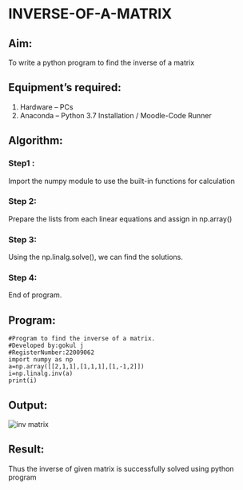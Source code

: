 # INVERSE-OF-A-MATRIX
## Aim:
To write a python program to find the inverse of a matrix
## Equipment’s required:
1. 	Hardware – PCs
2. 	Anaconda – Python 3.7 Installation / Moodle-Code Runner
## Algorithm:
### Step1 :
Import the numpy module to use the built-in functions for calculation
### Step 2: 
Prepare the lists from each linear equations and assign in np.array()
### Step 3:
Using the np.linalg.solve(), we can find the solutions.
### Step 4: 
End of program.

## Program:
```
#Program to find the inverse of a matrix.
#Developed by:gokul j 
#RegisterNumber:22009062
import numpy as np
a=np.array([[2,1,1],[1,1,1],[1,-1,2]])
i=np.linalg.inv(a)
print(i)

```

## Output:
![inv matrix](https://user-images.githubusercontent.com/121165938/212668038-787bea69-2b5d-4cee-936c-8394b2eec228.png)

## Result:
Thus the inverse of given matrix is successfully solved using python program

